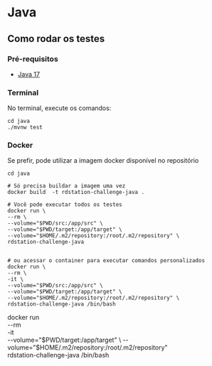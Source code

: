 # Java

## Como rodar os testes
### Pré-requisitos
- [Java 17](https://www.oracle.com/java/technologies/javase-jdk17-downloads.html)

### Terminal

No terminal, execute os comandos:
```
cd java
./mvnw test
```

### Docker
Se prefir, pode utilizar a imagem docker disponível no repositório

```
cd java

# Só precisa buildar a imagem uma vez
docker build  -t rdstation-challenge-java .

# Você pode executar todos os testes
docker run \
--rm \
--volume="$PWD/src:/app/src" \
--volume="$PWD/target:/app/target" \
--volume="$HOME/.m2/repository:/root/.m2/repository" \
rdstation-challenge-java


# ou acessar o container para executar comandos personalizados
docker run \
--rm \
-it \
--volume="$PWD/src:/app/src" \
--volume="$PWD/target:/app/target" \
--volume="$HOME/.m2/repository:/root/.m2/repository" \
rdstation-challenge-java /bin/bash
```
 


docker run \
--rm \
-it \
--volume="$PWD/target:/app/target" \
--volume="$HOME/.m2/repository:/root/.m2/repository" \
rdstation-challenge-java /bin/bash
